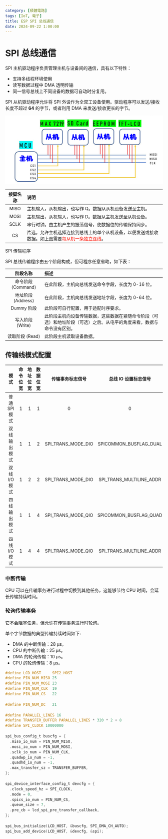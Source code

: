 ```yaml
---
category: [積體電路]
tags: [IoT, 電子]
title: ESP SPI 总线通信
date: 2024-09-22 1:00:00
---
```


<style>
  table {
    width: 100%
    }
  td {
    vertical-align: center;
    text-align: center;
  }
  table.inputT{
    margin: 10px;
    width: auto;
    margin-left: auto;
    margin-right: auto;
    border: none;
  }
  input{
    text-align: center;
    padding: 0px 10px;
  }
  iframe{
    width: 100%;
    display: block;
    border-style:none;
  }
</style>

# SPI 总线通信

SPI 主机驱动程序负责管理主机与设备间的通信，具有以下特性：

 - 支持多线程环境使用
 - 读写数据过程中 DMA 透明传输
 - 同一信号总线上不同设备的数据可自动时分复用。

SPI 从机驱动程序允许将 SPI 外设作为全双工设备使用。驱动程序可以发送/接收长度不超过 **64** 的字节，或者利用 DMA 来发送/接收更长的字节。

![Alt spi con](../assets/img/esp/spi_con.png)



|接脚名称|说明| 
|:---:|:---|
|MISO|主机输入，从机输出，也写作 Q。数据从从机设备发送至主机。|
|MOSI|主机输出，从机输入，也写作 D。数据从主机发送至从机设备。|
|SCLK|串行时钟。由主机产生的振荡信号，使数据位的传输保持同步。|
|CS|片选。允许主机选择连接到总线上的单个从机设备，以便发送或接收数据。如上图需要<font color="#FF1000">每从机一条独立连线</font>。|


SPI 传输程序

SPI 总线传输程序由五个阶段构成，但可程序任意省略，如下表：

|阶段名称|描述|
|:---:|:---|
|命令阶段 (Command)|在此阶段，主机向总线发送命令字段，长度为 0-16 位。|
|地址阶段 (Address)|在此阶段，主机向总线发送地址字段，长度为 0-64 位。|
|Dummy 阶段|此阶段可自行配置，用于适配时序要求。|
|写入阶段 (Write)|此阶段主机向设备传输数据，这些数据在紧随命令阶段（可选）和地址阶段（可选）之后。从电平的角度来看，数据与命令没有区别。|
|读取阶段 (Read)|此阶段主机读取设备数据。|


## 传输线模式配置

|模式|命令位宽|地址位宽|数据位宽|传输事务标志信号|总线 IO 设置标志信号|
|:---:|:---:|:---:|:---:|:---:|:---:|
|普通 SPI 模式|1|1|1|0|0|
|双线输出模式|1|1|2|SPI_TRANS_MODE_DIO|SPICOMMON_BUSFLAG_DUAL|
|双线 I/O 模式|1|2|2|SPI_TRANS_MODE_DIO|SPI_TRANS_MULTILINE_ADDR|SPICOMMON_BUSFLAG_DUAL|
|四线输出模式|1|1|4|SPI_TRANS_MODE_QIO|SPICOMMON_BUSFLAG_QUAD|
|四线 I/O 模式|1|4|4|SPI_TRANS_MODE_QIO|SPI_TRANS_MULTILINE_ADDR|SPICOMMON_BUSFLAG_QUAD|


### 中断传输

CPU 可以在传输事务进行过程中切换到其他任务，这能够节约 CPU 时间，会延长传输持续时间。

### 轮询传输事务

它不会阻塞任务，但允许在传输事务进行时轮询。

单个字节数据的典型传输持续时间如下:

 - DMA 的中断传输：28 µs。
 - CPU 的中断传输：25 µs。
 - DMA 的轮询传输：10 µs。
 - CPU 的轮询传输：8 µs。

```c
#define LCD_HOST     SPI2_HOST
#define PIN_NUM_MISO 25
#define PIN_NUM_MOSI 23
#define PIN_NUM_CLK  19
#define PIN_NUM_CS   22

#define PIN_NUM_DC   21

#define PARALLEL_LINES 16
#define TRANSFER_BUFFER PARALLEL_LINES * 320 * 2 + 8
#define SPI_CLOCK 10000000

spi_bus_config_t buscfg = {
  .miso_io_num = PIN_NUM_MISO,
  .mosi_io_num = PIN_NUM_MOSI,
  .sclk_io_num = PIN_NUM_CLK,
  .quadwp_io_num = -1,
  .quadhd_io_num = -1,
  .max_transfer_sz = TRANSFER_BUFFER,
};
    
spi_device_interface_config_t devcfg = {
  .clock_speed_hz = SPI_CLOCK,
  .mode = 0,
  .spics_io_num = PIN_NUM_CS,
  .queue_size = 7,
  .pre_cb = lcd_spi_pre_transfer_callback, 
};

spi_bus_initialize(LCD_HOST, &buscfg, SPI_DMA_CH_AUTO);
spi_bus_add_device(LCD_HOST, &devcfg, &spi);
```
